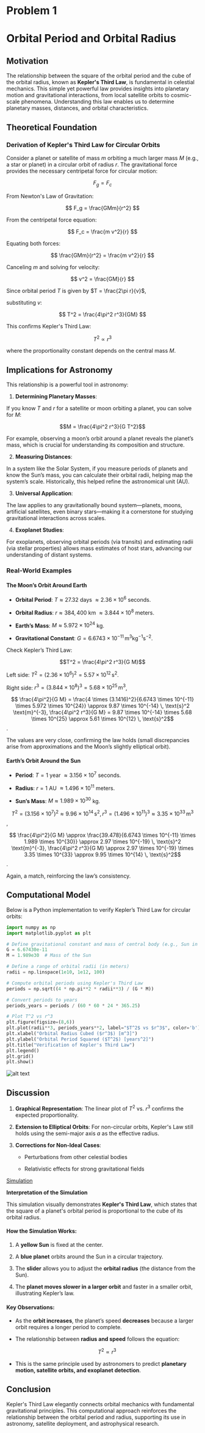 # Problem 1


# Orbital Period and Orbital Radius



## Motivation


The relationship between the square of the orbital period and the cube of the orbital radius, known as **Kepler's Third Law**, is fundamental in celestial mechanics.
 This simple yet powerful law provides insights into planetary motion and gravitational interactions, from local satellite orbits to cosmic-scale phenomena.
  Understanding this law enables us to determine planetary masses, distances, and orbital characteristics.

## Theoretical Foundation

### Derivation of Kepler's Third Law for Circular Orbits

Consider a planet or satellite of mass $m$ orbiting a much larger mass $M$ (e.g., a star or planet) in a circular orbit of radius $r$. 
The gravitational force provides the necessary centripetal force for circular motion:

$$
F_g = F_c
$$


From Newton's Law of Gravitation:

$$
F_g = \frac{GMm}{r^2}
$$


From the centripetal force equation:

$$
F_c = \frac{m v^2}{r}
$$


Equating both forces:

$$
\frac{GMm}{r^2} = \frac{m v^2}{r}
$$


Canceling $m$ and solving for velocity:

$$
v^2 = \frac{GM}{r}
$$


Since orbital period $T$ is given by $T = \frac{2\pi r}{v}$, 

substituting $v$:

$$
T^2 = \frac{4\pi^2 r^3}{GM}
$$


This confirms Kepler's Third Law:


$$
T^2 \propto r^3
$$


where the proportionality constant depends on the central mass $M$.



## Implications for Astronomy


This relationship is a powerful tool in astronomy:


1. **Determining Planetary Masses**: 

If you know $T$ and $r$ for a satellite or moon orbiting a planet, you can solve for $M$:


$$M = \frac{4\pi^2 r^3}{G T^2}$$



For example, observing a moon’s orbit around a planet reveals the planet’s mass, which is crucial for understanding its composition and structure.



2. **Measuring Distances**:

 In a system like the Solar System, if you measure periods of planets and know the Sun’s mass, you can calculate their orbital radii, helping map the system’s scale.
  Historically, this helped refine the astronomical unit (AU).


3. **Universal Application**: 

The law applies to any gravitationally bound system—planets, moons, artificial satellites, even binary stars—making it a cornerstone for studying gravitational interactions across scales.


4. **Exoplanet Studies**: 

For exoplanets, observing orbital periods (via transits) and estimating radii (via stellar properties) allows mass estimates of host stars, advancing our understanding of distant systems.



### Real-World Examples


#### The Moon’s Orbit Around Earth


- **Orbital Period**:
 $T \approx 27.32$ days $\approx 2.36 \times 10^6$ seconds.

- **Orbital Radius**: 
$r \approx 384,400$ km $\approx 3.844 \times 10^8$ meters.

- **Earth’s Mass**: 
$M \approx 5.972 \times 10^{24}$ kg.

- **Gravitational Constant**:
 $G = 6.6743 \times 10^{-11} \, \text{m}^3 \text{kg}^{-1} \text{s}^{-2}$.

Check Kepler’s Third Law:


$$T^2 = \frac{4\pi^2 r^3}{G M}$$


Left side: 
$T^2 = (2.36 \times 10^6)^2 = 5.57 \times 10^{12} \, \text{s}^2$.

Right side:
 $r^3 = (3.844 \times 10^8)^3 = 5.68 \times 10^{25} \, \text{m}^3$,


$$ \frac{4\pi^2}{G M} = \frac{4 \times (3.1416)^2}{6.6743 \times 10^{-11} \times 5.972 \times 10^{24}} \approx 9.87 \times 10^{-14} \, \text{s}^2 \text{m}^{-3},
\frac{4\pi^2 r^3}{G M} = 9.87 \times 10^{-14} \times 5.68 \times 10^{25} \approx 5.61 \times 10^{12} \, \text{s}^2$$.



The values are very close, confirming the law holds (small discrepancies arise from approximations and the Moon’s slightly elliptical orbit).


#### Earth’s Orbit Around the Sun


- **Period**:
 $T = 1$ year $\approx 3.156 \times 10^7$ seconds.


- **Radius**:
 $r = 1$ AU $\approx 1.496 \times 10^{11}$ meters.


- **Sun’s Mass**:
 $M \approx 1.989 \times 10^{30}$ kg.

$$ T^2 = (3.156 \times 10^7)^2 \approx 9.96 \times 10^{14} \, \text{s}^2,
 r^3 = (1.496 \times 10^{11})^3 \approx 3.35 \times 10^{33} \, \text{m}^3$$,

$$ \frac{4\pi^2}{G M} \approx \frac{39.478}{6.6743 \times 10^{-11} \times 1.989 \times 10^{30}} \approx 2.97 \times 10^{-19} \, \text{s}^2 \text{m}^{-3},
\frac{4\pi^2 r^3}{G M} \approx 2.97 \times 10^{-19} \times 3.35 \times 10^{33} \approx 9.95 \times 10^{14} \, \text{s}^2$$.

Again, a match, reinforcing the law’s consistency.



## Computational Model
Below is a Python implementation to verify Kepler’s Third Law for circular orbits:

```python
import numpy as np
import matplotlib.pyplot as plt

# Define gravitational constant and mass of central body (e.g., Sun in kg)
G = 6.67430e-11
M = 1.989e30  # Mass of the Sun

# Define a range of orbital radii (in meters)
radii = np.linspace(1e10, 1e12, 100)

# Compute orbital periods using Kepler's Third Law
periods = np.sqrt((4 * np.pi**2 * radii**3) / (G * M))

# Convert periods to years
periods_years = periods / (60 * 60 * 24 * 365.25)

# Plot T^2 vs r^3
plt.figure(figsize=(8,6))
plt.plot(radii**3, periods_years**2, label="$T^2$ vs $r^3$", color='b')
plt.xlabel("Orbital Radius Cubed ($r^3$) [m^3]")
plt.ylabel("Orbital Period Squared ($T^2$) [years^2]")
plt.title("Verification of Kepler's Third Law")
plt.legend()
plt.grid()
plt.show()
```

![alt text](image.png)


## Discussion


1. **Graphical Representation**: The linear plot of $T^2$ vs. $r^3$ confirms the expected proportionality.


2. **Extension to Elliptical Orbits**: For non-circular orbits, Kepler's Law still holds using the semi-major axis $a$ as the effective radius.


3. **Corrections for Non-Ideal Cases**:
   - Perturbations from other celestial bodies

   - Relativistic effects for strong gravitational fields


[Simulation](Simulation_.html)



 **Interpretation of the Simulation**  


This simulation visually demonstrates **Kepler's Third Law**, which states that the square of a planet's orbital period is proportional to the cube of its orbital radius.  



#### **How the Simulation Works:** 


1. A **yellow Sun** is fixed at the center.  

2. A **blue planet** orbits around the Sun in a circular trajectory.  

3. The **slider** allows you to adjust the **orbital radius** (the distance from the Sun).  

4. The **planet moves slower in a larger orbit** and faster in a smaller orbit, illustrating Kepler’s law.  


#### **Key Observations:**  


- As the **orbit increases**, the planet’s speed **decreases** because a larger orbit requires a longer period to complete.  

- The relationship between **radius and speed** follows the equation:  

  $$
  T^2 \propto r^3
  $$

- This is the same principle used by astronomers to predict **planetary motion, satellite orbits, and exoplanet detection**.  




## Conclusion


Kepler's Third Law elegantly connects orbital mechanics with fundamental gravitational principles. This computational approach reinforces the relationship between the orbital period and radius, supporting its use in astronomy, satellite deployment, and astrophysical research.

